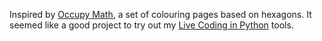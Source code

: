 Inspired by [Occupy Math][occupy], a set of colouring pages based on hexagons.
It seemed like a good project to try out my [Live Coding in Python][live] tools.

[occupy]: https://occupymath.wordpress.com/2016/07/04/image-of-the-week-8/
[live]: http://donkirkby.github.io/live-py-plugin/
